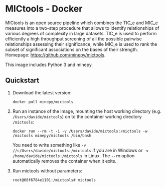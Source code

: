 # MICtools - Docker

MICtools is an open source pipeline which combines the TIC_e and MIC_e measures
into a two-step procedure that allows to identify relationships of
various degrees of complexity in large datasets. TIC_e is used to perform 
efficiently a high throughput screening of all the possible pairwise
relationships assessing their significance, while MIC_e is used to rank 
the subset of significant associations on the bases of their strength.
Homepage: https://github.com/minepy/mictools.

This image includes Python 3 and minepy.

## Quickstart

1. Download the latest version:

   `docker pull minepy/mictools`

2. Run an instance of the image, mounting the host working directory
   (e.g. ``/Users/davide/mictools``) on to the container working directory
   ``/mictools``:

   `docker run --rm -t -i -v /Users/davide/mictools:/mictools -w /mictools minepy/mictools /bin/bash`

   You need to write something like ``-v //c/Users/davide/mictools:/mictools`` if
   you are in Windows or ``-v /home/davide/mictools:/mictools`` in Linux. The
   ``--rm`` option automatically removes the container when it exits.

3. Run mictools without parameters:

   `root@68f6784e1101:/mictools# mictools`
